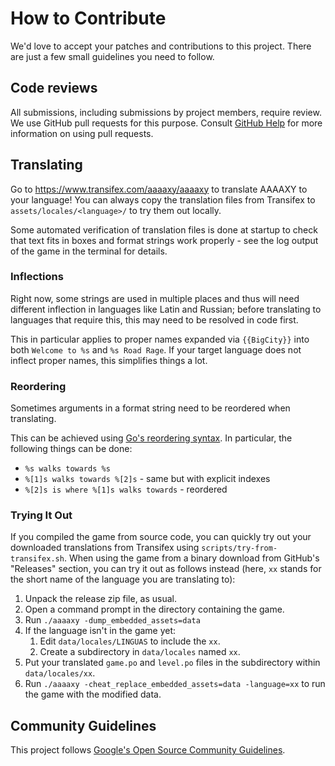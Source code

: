 # How to Contribute

We'd love to accept your patches and contributions to this project.
There are just a few small guidelines you need to follow.

## Code reviews

All submissions, including submissions by project members, require
review. We use GitHub pull requests for this purpose. Consult [GitHub
Help](https://help.github.com/articles/about-pull-requests/) for more
information on using pull requests.

## Translating

Go to <https://www.transifex.com/aaaaxy/aaaaxy> to translate AAAAXY to
your language! You can always copy the translation files from Transifex
to `assets/locales/<language>/` to try them out locally.

Some automated verification of translation files is done at startup to
check that text fits in boxes and format strings work properly - see the
log output of the game in the terminal for details.

### Inflections

Right now, some strings are used in multiple places and thus will need
different inflection in languages like Latin and Russian; before
translating to languages that require this, this may need to be resolved
in code first.

This in particular applies to proper names expanded via `{{BigCity}}`
into both `Welcome to %s` and `%s Road Rage`. If your target language
does not inflect proper names, this simplifies things a lot.

### Reordering

Sometimes arguments in a format string need to be reordered when
translating.

This can be achieved using [Go's reordering
syntax](https://pkg.go.dev/fmt#hdr-Explicit_argument_indexes). In
particular, the following things can be done:

-   `%s walks towards %s`
-   `%[1]s walks towards %[2]s` - same but with explicit indexes
-   `%[2]s is where %[1]s walks towards` - reordered

### Trying It Out

If you compiled the game from source code, you can quickly try out your
downloaded translations from Transifex using
`scripts/try-from-transifex.sh`. When using the game from a binary
download from GitHub's "Releases" section, you can try it out as follows
instead (here, `xx` stands for the short name of the language you are
translating to):

1.  Unpack the release zip file, as usual.
2.  Open a command prompt in the directory containing the game.
3.  Run `./aaaaxy -dump_embedded_assets=data`
4.  If the language isn't in the game yet:
    1.  Edit `data/locales/LINGUAS` to include the `xx`.
    2.  Create a subdirectory in `data/locales` named `xx`.
5.  Put your translated `game.po` and `level.po` files in the
    subdirectory within `data/locales/xx`.
6.  Run `./aaaaxy -cheat_replace_embedded_assets=data -language=xx` to
    run the game with the modified data.

## Community Guidelines

This project follows [Google's Open Source Community
Guidelines](https://opensource.google/conduct/).
